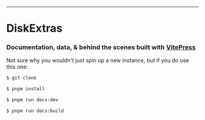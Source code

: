 ---
# DiskExtras
### Documentation, data, & behind the scenes built with [VitePress](https://vitepress.dev)

Not sure why you wouldn't just spin up a new instance, but if you do use this one:

``` md
$ git clone

$ pnpm install 

$ pnpm run docs:dev

$ pnpm run docs:build